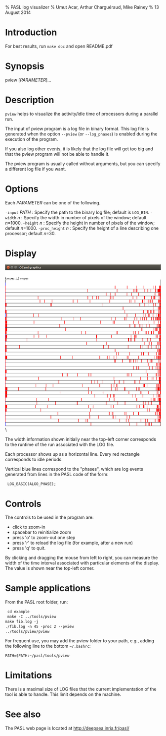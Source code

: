 % PASL log visualizer
% Umut Acar, Arthur Charguéraud, Mike Rainey
% 13 August 2014


Introduction
============

For best results, run `make doc` and open README.pdf
	

Synopsis
========

pview [*PARAMETER*]...

Description
===========

`pview` helps to visualize the activity/idle time of processors
during a parallel run.

The input of pview program is a log file in binary format.  This log
file is generated when the option `--pview` (or `--log_phases`) is
enabled during the execution of the program.  

If you also log other events, it is likely that the log file will get 
too big and that the pview program will not be able to handle it.

The pview program is usually called without arguments, but you can
specify a different log file if you want.

Options
=======

Each *PARAMETER* can be one of the following.

`-input` *PATH*
:    Specify the path to the binary log file; default is `LOG_BIN`.
`-width` *n*
:    Specify the width in number of pixels of the window; default *n*=1000.
`-height` *n*
:    Specify the height in number of pixels of the window; default *n*=1000.
`-proc_height` *n*
:    Specify the height of a line describing one processor; default *n*=30. 

Display
=======

![screenshot](screenshot.png)\

The width information shown initially near the top-left corner corresponds
to the runtime of the run associated with the LOG file.

Each processor shows up as a horizontal line. Every red rectangle corresponds
to idle periods.

Vertical blue lines correspond to the "phases", which are log events generated
from lines in the PASL code of the form:

	 LOG_BASIC(ALGO_PHASE);

Controls
========

The controls to be used in the program are:

- click to zoom-in
- spacebar to reinitialize zoom
- press 'o' to zoom-out one step
- press 'r' to reload the log file (for example, after a new run)
- press 'q' to quit.

By clicking and dragging the mouse from left to right, you can measure the 
width of the time interval associated with particular elements of the display.
The value is shown near the top-left corner.

Sample applications
===================

From the PASL root folder, run:

	 cd example
	 make -C ../tools/pview 
    make fib.log -j
    ./fib.log -n 45 -proc 2 --pview
    ../tools/pview/pview

For frequent use, you may add the pview folder to your path, e.g., adding the
following line to the bottom `~/.bashrc`:

    PATH=$PATH:~/pasl/tools/pview

Limitations
===========

There is a maximal size of LOG files that the current implementation of the
tool is able to handle. This limit depends on the machine.

See also
========

The PASL web page is located at
<http://deepsea.inria.fr/pasl/>

